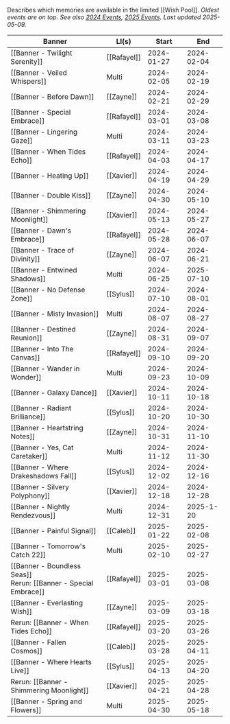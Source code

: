 Describes which memories are available in the limited [[Wish Pool]].
*Oldest events are on top. See also [2024 Events](https://lads.wiki/wiki/Events#tabber-tabpanel-2024-0), [2025 Events]().
Last updated 2025-05-09.*

| Banner                                                             | LI(s)       | Start      | End        |
| ------------------------------------------------------------------ | ----------- | ---------- | ---------- |
| [[Banner - Twilight Serenity]]                                     | [[Rafayel]] | 2024-01-27 | 2024-02-04 |
| [[Banner - Veiled Whispers]]                                       | Multi       | 2024-02-05 | 2024-02-19 |
| [[Banner - Before Dawn]]                                           | [[Zayne]]   | 2024-02-21 | 2024-02-29 |
| [[Banner - Special Embrace]]                                       | [[Rafayel]] | 2024-03-01 | 2024-03-08 |
| [[Banner - Lingering Gaze]]                                        | Multi       | 2024-03-11 | 2024-03-23 |
| [[Banner - When Tides Echo]]                                       | [[Rafayel]] | 2024-04-03 | 2024-04-17 |
| [[Banner - Heating Up]]                                            | [[Xavier]]  | 2024-04-19 | 2024-04-29 |
| [[Banner - Double Kiss]]                                           | [[Zayne]]   | 2024-04-30 | 2024-05-10 |
| [[Banner - Shimmering Moonlight]]                                  | [[Xavier]]  | 2024-05-13 | 2024-05-27 |
| [[Banner - Dawn's Embrace]]                                        | [[Rafayel]] | 2024-05-28 | 2024-06-07 |
| [[Banner - Trace of Divinity]]                                     | [[Zayne]]   | 2024-06-07 | 2024-06-21 |
| [[Banner - Entwined Shadows]]                                      | Multi       | 2024-06-25 | 2025-07-10 |
| [[Banner - No Defense Zone]]                                       | [[Sylus]]   | 2024-07-10 | 2024-08-01 |
| [[Banner - Misty Invasion]]                                        | Multi       | 2024-08-07 | 2024-08-27 |
| [[Banner - Destined Reunion]]                                      | [[Zayne]]   | 2024-08-31 | 2024-09-07 |
| [[Banner - Into The Canvas]]                                       | [[Rafayel]] | 2024-09-10 | 2024-09-20 |
| [[Banner - Wander in Wonder]]                                      | Multi       | 2024-09-23 | 2024-10-09 |
| [[Banner - Galaxy Dance]]                                          | [[Xavier]]  | 2024-10-11 | 2024-10-18 |
| [[Banner - Radiant Brilliance]]                                    | [[Sylus]]   | 2024-10-20 | 2024-10-30 |
| [[Banner - Heartstring Notes]]                                     | [[Zayne]]   | 2024-10-31 | 2024-11-10 |
| [[Banner - Yes, Cat Caretaker]]                                    | Multi       | 2024-11-12 | 2024-11-30 |
| [[Banner - Where Drakeshadows Fall]]                               | [[Sylus]]   | 2024-12-02 | 2024-12-16 |
| [[Banner - Silvery Polyphony]]                                     | [[Xavier]]  | 2024-12-18 | 2024-12-28 |
| [[Banner - Nightly Rendezvous]]                                    | Multi       | 2024-12-31 | 2025-1-20  |
| [[Banner - Painful Signal]]                                        | [[Caleb]]   | 2025-01-22 | 2025-02-08 |
| [[Banner - Tomorrow's Catch 22]]                                   | Multi       | 2025-02-10 | 2025-02-27 |
| [[Banner - Boundless Seas]]<br>Rerun: [[Banner - Special Embrace]] | [[Rafayel]] | 2025-03-01 | 2025-03-08 |
| [[Banner - Everlasting Wish]]                                      | [[Zayne]]   | 2025-03-09 | 2025-03-18 |
| Rerun: [[Banner - When Tides Echo]]                                | [[Rafayel]] | 2025-03-20 | 2025-03-26 |
| [[Banner - Fallen Cosmos]]                                         | [[Caleb]]   | 2025-03-28 | 2025-04-11 |
| [[Banner - Where Hearts Live]]                                     | [[Sylus]]   | 2025-04-13 | 2025-04-20 |
| Rerun: [[Banner - Shimmering Moonlight]]                           | [[Xavier]]  | 2025-04-21 | 2025-04-28 |
| [[Banner - Spring and Flowers]]                                    | Multi       | 2025-04-30 | 2025-05-18 |


